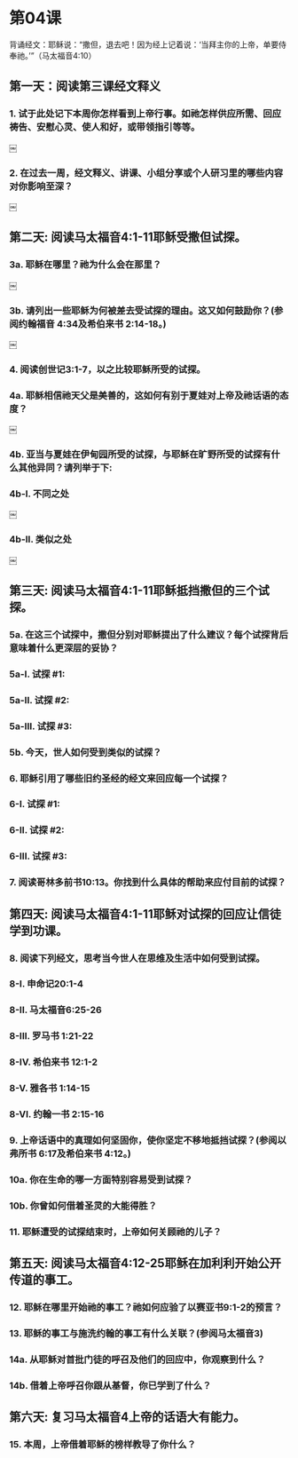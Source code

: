 # 第04课

背诵经文：耶稣说：“撒但，退去吧！因为经上记着说：‘当拜主你的上帝，单要侍奉祂。’”（马太福音4:10）

## 第一天：阅读第三课经文释义

### 1. 试于此处记下本周你怎样看到上帝行事。如祂怎样供应所需、回应祷告、安慰心灵、使人和好，或带领指引等等。

￼

### 2. 在过去一周，经文释义、讲课、小组分享或个人研习里的哪些内容对你影响至深？

￼

## 第二天: 阅读马太福音4:1-11耶稣受撒但试探。

### 3a. 耶稣在哪里？祂为什么会在那里？

￼

### 3b. 请列出一些耶稣为何被差去受试探的理由。这又如何鼓励你？(参阅约翰福音 4:34及希伯来书 2:14-18。)

￼

### 4. 阅读创世记3:1-7，以之比较耶稣所受的试探。

### 4a. 耶稣相信祂天父是美善的，这如何有别于夏娃对上帝及祂话语的态度？

￼

### 4b. 亚当与夏娃在伊甸园所受的试探，与耶稣在旷野所受的试探有什么其他异同？请列举于下:

### 4b-I. 不同之处

￼

### 4b-II. 类似之处

￼

## 第三天: 阅读马太福音4:1-11耶稣抵挡撒但的三个试探。

### 5a. 在这三个试探中，撒但分别对耶稣提出了什么建议？每个试探背后意味着什么更深层的妥协？

### 5a-I. 试探 #1:


### 5a-II. 试探 #2:


### 5a-III. 试探 #3:


### 5b. 今天，世人如何受到类似的试探？


### 6. 耶稣引用了哪些旧约圣经的经文来回应每一个试探？

### 6-I. 试探 #1:


### 6-II. 试探 #2:


### 6-III. 试探 #3:


### 7. 阅读哥林多前书10:13。你找到什么具体的帮助来应付目前的试探？

## 第四天: 阅读马太福音4:1-11耶稣对试探的回应让信徒学到功课。

### 8. 阅读下列经文，思考当今世人在思维及生活中如何受到试探。

### 8-I. 申命记20:1-4


### 8-II. 马太福音6:25-26


### 8-III. 罗马书 1:21-22


### 8-IV. 希伯来书 12:1-2


### 8-V. 雅各书 1:14-15


### 8-VI. 约翰一书 2:15-16


### 9. 上帝话语中的真理如何坚固你，使你坚定不移地抵挡试探？(参阅以弗所书 6:17及希伯来书 4:12。)


### 10a. 你在生命的哪一方面特别容易受到试探？


### 10b. 你曾如何借着圣灵的大能得胜？


### 11. 耶稣遭受的试探结束时，上帝如何关顾祂的儿子？

## 第五天: 阅读马太福音4:12-25耶稣在加利利开始公开传道的事工。

### 12. 耶稣在哪里开始祂的事工？祂如何应验了以赛亚书9:1-2的预言？


### 13. 耶稣的事工与施洗约翰的事工有什么关联？(参阅马太福音3)


### 14a. 从耶稣对首批门徒的呼召及他们的回应中，你观察到什么？


### 14b. 借着上帝呼召你跟从基督，你已学到了什么？

## 第六天: 复习马太福音4上帝的话语大有能力。

### 15. 本周，上帝借着耶稣的榜样教导了你什么？